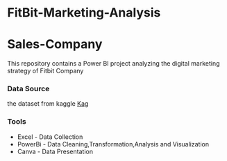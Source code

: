 # FitBit-Marketing-Analysis
# Sales-Company
This repository contains a Power BI project analyzing the digital marketing strategy of Fitbit Company


### Data Source
the dataset from kaggle [Kag](https://www.kaggle.com/datasets/mvinee7/fitbitmarketing)

### Tools
- Excel - Data Collection
- PowerBi - Data Cleaning,Transformation,Analysis and Visualization
- Canva - Data Presentation







